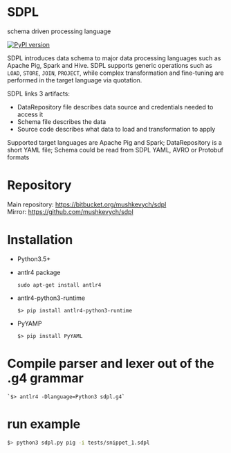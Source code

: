 # SDPL
schema driven processing language

[![PyPI version](https://img.shields.io/pypi/v/sdpl.svg)](https://pypi.python.org/pypi/sdpl)

SDPL introduces data schema to major data processing languages
such as Apache Pig, Spark and Hive. SDPL supports generic operations such as
`LOAD`, `STORE`, `JOIN`, `PROJECT`, while complex transformation and fine-tuning
are performed in the target language via quotation.

SDPL links 3 artifacts:
 
 * DataRepository file describes data source and credentials needed to access it
 * Schema file describes the data 
 * Source code describes what data to load and transformation to apply  

Supported target languages are Apache Pig and Spark; DataRepository is a short YAML file; 
Schema could be read from SDPL YAML, AVRO or Protobuf formats   


# Repository

Main repository: https://bitbucket.org/mushkevych/sdpl  
Mirror: https://github.com/mushkevych/sdpl  

# Installation

- Python3.5+

- antlr4 package
    
    `sudo apt-get install antlr4`
    
- antlr4-python3-runtime

    ` $> pip install antlr4-python3-runtime `

- PyYAMP

    ` $> pip install PyYAML `

# Compile parser and lexer out of the .g4 grammar

    `$> antlr4 -Dlanguage=Python3 sdpl.g4`


# run example
```bash
$> python3 sdpl.py pig -i tests/snippet_1.sdpl
```
